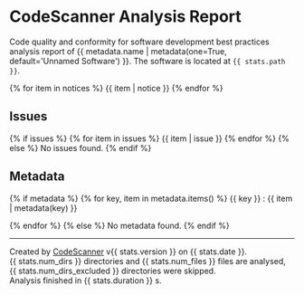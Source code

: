 # CodeScanner Analysis Report

Code quality and conformity for software development best practices analysis
report of {{ metadata.name | metadata(one=True, default='Unnamed Software') }}. The
software is located at `{{ stats.path }}`.

{% for item in notices %}
{{ item | notice }}
{% endfor %}

## Issues

{% if issues %}
{% for item in issues %}
{{ item | issue }}
{% endfor %}
{% else %}
No issues found.
{% endif %}

## Metadata

{% if metadata %}
{% for key, item in metadata.items() %}
{{ key }}
: {{ item | metadata(key) }}

{% endfor %}
{% else %}
No metadata found.
{% endif %}

---
Created by [CodeScanner](https://github.com/SS-NES/codescanner) v{{ stats.version }} on {{ stats.date }}.  
{{ stats.num_dirs }} directories and {{ stats.num_files }} files are analysed, {{ stats.num_dirs_excluded }} directories were skipped.  
Analysis finished in {{ stats.duration }} s.  
